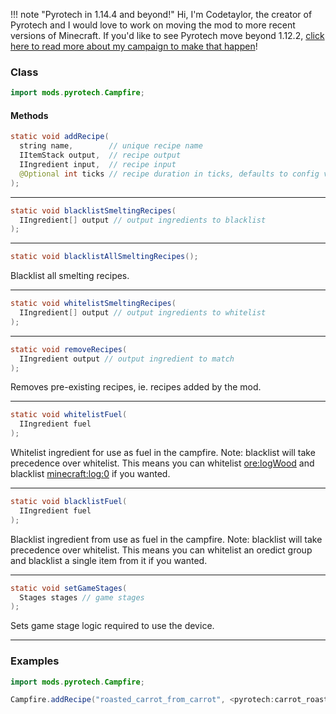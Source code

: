 !!! note "Pyrotech in 1.14.4 and beyond!"
    Hi, I'm Codetaylor, the creator of Pyrotech and I would love to work on moving the mod to more recent versions of Minecraft. If you'd like to see Pyrotech move beyond 1.12.2, [click here to read more about my campaign to make that happen](https://bit.ly/2KaxA3H)!

### Class

```java
import mods.pyrotech.Campfire;
```

#### Methods

```java
static void addRecipe(
  string name,        // unique recipe name
  IItemStack output,  // recipe output
  IIngredient input,  // recipe input
  @Optional int ticks // recipe duration in ticks, defaults to config value
);
```


---


```java
static void blacklistSmeltingRecipes(
  IIngredient[] output // output ingredients to blacklist
);
```


---


```java
static void blacklistAllSmeltingRecipes();
```

Blacklist all smelting recipes.

---


```java
static void whitelistSmeltingRecipes(
  IIngredient[] output // output ingredients to whitelist
);
```


---


```java
static void removeRecipes(
  IIngredient output // output ingredient to match
);
```

Removes pre-existing recipes, ie. recipes added by the mod.

---


```java
static void whitelistFuel(
  IIngredient fuel
);
```

Whitelist ingredient for use as fuel in the campfire.
Note: blacklist will take precedence over whitelist.
This means you can whitelist <ore:logWood> and blacklist
<minecraft:log:0> if you wanted.

---


```java
static void blacklistFuel(
  IIngredient fuel
);
```

Blacklist ingredient from use as fuel in the campfire.
Note: blacklist will take precedence over whitelist.
This means you can whitelist an oredict group and blacklist
a single item from it if you wanted.

---


```java
static void setGameStages(
  Stages stages // game stages
);
```

Sets game stage logic required to use the device.

---


### Examples

```java
import mods.pyrotech.Campfire;

Campfire.addRecipe("roasted_carrot_from_carrot", <pyrotech:carrot_roasted>, <minecraft:carrot>);
```
